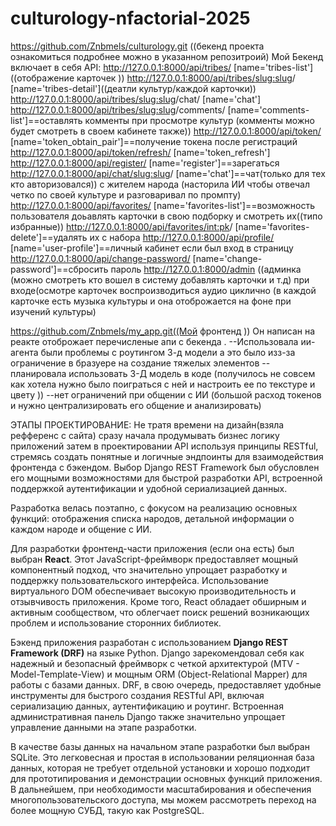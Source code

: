# culturology-nfactorial-2025


https://github.com/Znbmels/culturology.git ((бекенд проекта ознакомиться подробнее можно в указанном репозитроий)
Мой Бекенд включает в себя API:
http://127.0.0.1:8000/api/tribes/ [name='tribes-list']((отображение карточек ))
http://127.0.0.1:8000/api/tribes/<slug:slug>/ [name='tribes-detail']((деатли культур/каждой карточки))
http://127.0.0.1:8000/api/tribes/<slug:slug>/chat/ [name='chat'] 
http://127.0.0.1:8000/api/tribes/<slug:slug>/comments/ [name='comments-list']==оставлять комменты при просмотре культур (комменты можно будет смотреть в своем кабинете также))
http://127.0.0.1:8000/api/token/ [name='token_obtain_pair']==получение токена после регистраций
http://127.0.0.1:8000/api/token/refresh/ [name='token_refresh']
http://127.0.0.1:8000/api/register/ [name='register']==зарегаться
http://127.0.0.1:8000/api/chat/<slug:slug>/ [name='chat']==чат(только для тех кто авторизовался)) с жителем народа (насторила ИИ чтобы отвечал четко по своей культуре и разговаривал по промпту)
http://127.0.0.1:8000/api/favorites/ [name='favorites-list']==возможность пользователя доьавлять карточки в свою подборку и смотреть их((типо избранные))
http://127.0.0.1:8000/api/favorites/<int:pk>/ [name='favorites-delete']==удалять их с набора
http://127.0.0.1:8000/api/profile/ [name='user-profile']==личный кабинет если был вход в страницу
http://127.0.0.1:8000/api/change-password/ [name='change-password']==сбросить пароль
http://127.0.0.1:8000/admin ((админка (можно смотреть кто вошел в систему добавлять карточки и т.д)
при входе(осмотре карточек воспроизводиться аудио циклично (в каждой карточке есть музыка культуры и она отоброжается на фоне при изучений культуры)

https://github.com/Znbmels/my_app.git((Мой фронтенд ))
Он написан на реакте отоброжает перечисленые апи с бекенда .
--Использовала ии-агента были проблемы с роутингом 3-д модели а это было изз-за ограничение в бразуере на создание тяжелых элементов
--планировала использовать 3-Д модель в коде (получилось не совсем как хотела нужно было поиграться с ней и настроить ее по  текстуре и цвету ))
--нет ограничений при общении с ИИ (большой расход токенов и нужно централизировать его общение и анализировать)

ЭТАПЫ ПРОЕКТИРОВАНИЕ:
Не тратя времени на дизайн(взяла рефференс с сайта) сразу начала продумывать бизнес логику приложений затем в проектировании API используя принципы RESTful, стремясь создать понятные и логичные эндпоинты для взаимодействия фронтенда с бэкендом. Выбор Django REST Framework был обусловлен его мощными возможностями для быстрой разработки API, встроенной поддержкой аутентификации и удобной сериализацией данных.

Разработка велась поэтапно, с фокусом на реализацию основных функций: отображения списка народов, детальной информации о каждом народе и общение с ИИ. 

Для разработки фронтенд-части приложения (если она есть) был выбран **React**. Этот JavaScript-фреймворк предоставляет мощный компонентный подход, что значительно упрощает разработку и поддержку пользовательского интерфейса. Использование виртуального DOM обеспечивает высокую производительность и отзывчивость приложения. Кроме того, React обладает обширным и активным сообществом, что облегчает поиск решений возникающих проблем и использование сторонних библиотек.

Бэкенд приложения разработан с использованием **Django REST Framework (DRF)** на языке Python. Django зарекомендовал себя как надежный и безопасный фреймворк с четкой архитектурой (MTV - Model-Template-View) и мощным ORM (Object-Relational Mapper) для работы с базами данных. DRF, в свою очередь, предоставляет удобные инструменты для быстрого создания RESTful API, включая сериализацию данных, аутентификацию и роутинг. Встроенная административная панель Django также значительно упрощает управление данными на этапе разработки.

В качестве базы данных на начальном этапе разработки был выбран SQLite. Это легковесная и простая в использовании реляционная база данных, которая не требует отдельной установки и хорошо подходит для прототипирования и демонстрации основных функций приложения. В дальнейшем, при необходимости масштабирования и обеспечения многопользовательского доступа, мы можем рассмотреть переход на более мощную СУБД, такую как PostgreSQL.
